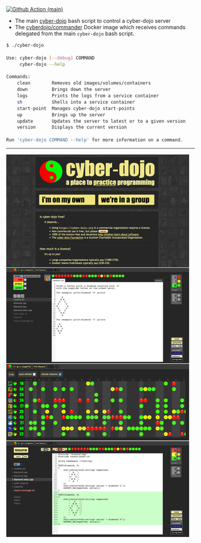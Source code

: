 [![Github Action (main)](https://github.com/cyber-dojo/commander/actions/workflows/main.yml/badge.svg)](https://github.com/cyber-dojo/commander/actions)

- The main [cyber-dojo](https://github.com/cyber-dojo/commander/blob/main/cyber-dojo) bash script to control a cyber-dojo server
- The [cyberdojo/commander](https://hub.docker.com/r/cyberdojo/commander/tags) Docker image which receives commands delegated from the main `cyber-dojo` bash script.


```bash
$ ./cyber-dojo

Use: cyber-dojo [--debug] COMMAND
     cyber-dojo --help

Commands:
    clean        Removes old images/volumes/containers
    down         Brings down the server
    logs         Prints the logs from a service container
    sh           Shells into a service container
    start-point  Manages cyber-dojo start-points
    up           Brings up the server
    update       Updates the server to latest or to a given version
    version      Displays the current version

Run 'cyber-dojo COMMAND --help' for more information on a command.
```

- - - -

![cyber-dojo.org home page](https://github.com/cyber-dojo/cyber-dojo/blob/master/shared/home_page_snapshot.png)
